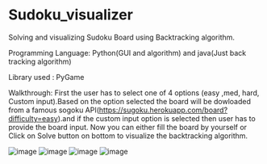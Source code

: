 # Sudoku_visualizer
Solving and visualizing Sudoku Board using Backtracking algorithm.

Programming Language: Python(GUI and algorithm) and java(Just back tracking algorithm)

Library used : PyGame

Walkthrough: First the user has to select one of 4 options (easy ,med, hard, Custom input).Based on the option selected the board will be dowloaded from a famous sogoku API(https://sugoku.herokuapp.com/board?difficulty=easy).and if the custom input option is selected then user has to provide the board input. 
Now you can either fill the board by yourself or Click on Solve button on bottom to visualize the backtracking algorithm.

![image](https://user-images.githubusercontent.com/87561916/174873695-3df0f4f0-2efc-4dba-98e9-3382674914ef.png)
![image](https://user-images.githubusercontent.com/87561916/174874080-2aab2954-a97e-459b-b720-64f5f52a3ba2.png)
![image](https://user-images.githubusercontent.com/87561916/174874321-398c1c66-7280-40ee-a7e7-3eaa7e83a4fb.png)
![image](https://user-images.githubusercontent.com/87561916/174875078-23d66169-3e15-451f-b453-91c4939a2446.png)


